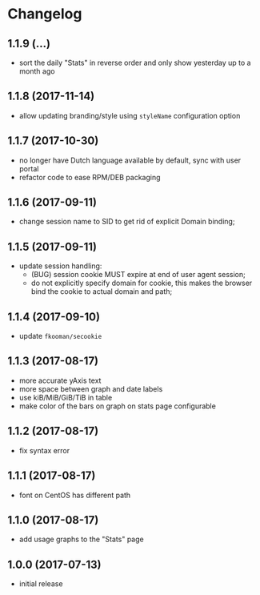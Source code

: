 # Changelog

## 1.1.9 (...)
- sort the daily "Stats" in reverse order and only show yesterday up to a 
  month ago

## 1.1.8 (2017-11-14)
- allow updating branding/style using `styleName` configuration option

## 1.1.7 (2017-10-30)
- no longer have Dutch language available by default, sync with user portal
- refactor code to ease RPM/DEB packaging

## 1.1.6 (2017-09-11)
- change session name to SID to get rid of explicit Domain binding;

## 1.1.5 (2017-09-11)
- update session handling:
  - (BUG) session cookie MUST expire at end of user agent session;
  - do not explicitly specify domain for cookie, this makes the 
    browser bind the cookie to actual domain and path;

## 1.1.4 (2017-09-10)
- update `fkooman/secookie`

## 1.1.3 (2017-08-17)
- more accurate yAxis text
- more space between graph and date labels
- use kiB/MiB/GiB/TiB in table
- make color of the bars on graph on stats page configurable

## 1.1.2 (2017-08-17)
- fix syntax error

## 1.1.1 (2017-08-17)
- font on CentOS has different path

## 1.1.0 (2017-08-17)
- add usage graphs to the "Stats" page

## 1.0.0 (2017-07-13)
- initial release
